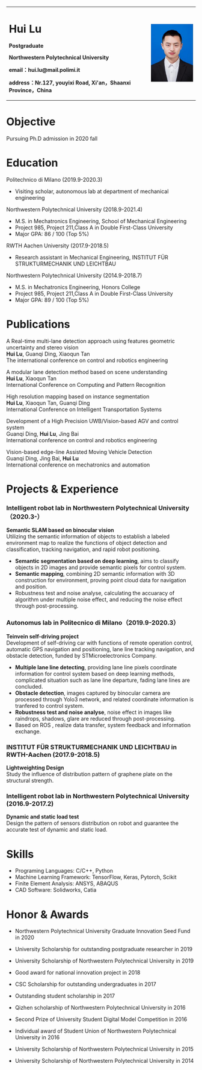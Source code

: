 <div>
<table border="0">
  <tr>
    <td width="75%">
      <h1>Hui Lu</h1>
      <p><b>Postgraduate</b></p>
      <p><b>Northwestern Polytechnical University</b></p>
      <p><b>email：hui.lu@mail.polimi.it</b></p>
      <p><b>address：Nr.127, youyixi Road, Xi'an，Shaanxi Province，China</b></p>
    </td>
    <td width="25%">
      <img src="/简历.png" width="100%">
    </td>
  </tr>
</table>
</div>

# Objective
Pursuing Ph.D admission in 2020 fall
# Education
Politechnico di Milano    (2019.9-2020.3)
- Visiting scholar, autonomous lab at department of mechanical engineering

Northwestern Polytechnical University      (2018.9-2021.4)
- M.S. in Mechatronics Engineering, School of Mechanical Engineering
- Project 985, Project 211,Class A in Double First-Class University
- Major GPA: 86 / 100 (Top 5%)

RWTH Aachen University    (2017.9-2018.5)
- Research assistant in Mechanical Engineering, INSTITUT FÜR STRUKTURMECHANIK UND LEICHTBAU

Northwestern Polytechnical University      (2014.9-2018.7)
- M.S. in Mechatronics Engineering, Honors College
- Project 985, Project 211,Class A in Double First-Class University
- Major GPA: 89 / 100 (Top 5%)

# Publications
A Real-time multi-lane detection approach using features geometric uncertainty and stereo vision  
**Hui Lu**, Guanqi Ding, Xiaoqun Tan  
The international conference on control and robotics engineering  

A modular lane detection method based on scene understanding  
**Hui Lu**, Xiaoqun Tan  
International Conference on Computing and Pattern Recognition  

High resolution mapping based on instance segmentation  
**Hui Lu**, Xiaoqun Tan, Guanqi Ding  
International Conference on Intelligent Transportation Systems  

Development of a High Precision UWB/Vision-based AGV and control system  
Guanqi Ding, **Hui Lu**, Jing Bai  
International conference on control and robotics engineering  

Vision-based edge-line Assisted Moving Vehicle Detection  
Guanqi Ding, Jing Bai, **Hui Lu**  
International conference on mechatronics and automation  



# Projects & Experience

### Intelligent robot lab in Northwestern Polytechnical University（2020.3-）
**Semantic SLAM based on binocular vision**  
Utilizing the semantic information of objects to establish a labeled environment map to realize the functions of object detection and classification, tracking navigation, and rapid robot positioning.
- **Semantic segmentation based on deep learning**, aims to classify objects in 2D images and provide semantic pixels for control system.
- **Semantic mapping**, combining 2D semantic information with 3D construction for environment, proving point cloud data for navigation and position.
- Robustness test and noise analyse, calculating the accuaracy of algorithm under multiple noise effect, and reducing the noise effect through post-processing.

### Autonomus lab in Politecnico di Milano（2019.9-2020.3）
**Teinvein self-driving project**  
Development of self-driving car with functions of remote operation control, automatic GPS navigation and positioning, lane line tracking navigation, and obstacle detection, funded by STMicroelectronics Company.
- **Multiple lane line detecting**, providing lane line pixels coordinate information for control system based on deep learning methods, complicated situation such as lane line departure, fading lane lines are concluded.
- **Obstacle detection**, images captured by binocular camera are processed through Yolo3 network, and related coordinate information is tranfered to control system.
- **Robustness test and noise analyse**, noise effect in images like raindrops, shadows, glare are reduced through post-processing.
- Based on ROS , realize data transfer, system feedback and information exchange.

### INSTITUT FÜR STRUKTURMECHANIK UND LEICHTBAU in RWTH-Aachen (2017.9-2018.5) 
**Lightweighting Design**  
Study the influence of distribution pattern of graphene plate on the structural strength.

### Intelligent robot lab in Northwestern Polytechnical University (2016.9-2017.2) 
**Dynamic and static load test**  
Design the pattern of sensors distribution on robot and guarantee the accurate test of dynamic and static load.

# Skills
- Programing Languages: C/C++, Python
- Machine Learning Framework: TensorFlow, Keras, Pytorch, Scikit
- Finite Element Analysis: ANSYS, ABAQUS
- CAD Software: Solidworks, Catia

# Honor & Awards

- Northwestern Polytechnical University Graduate Innovation Seed Fund in 2020

- University Scholarship for outstanding postgraduate researcher in 2019

- University Scholarship of Northwestern Polytechnical University in 2019

- Good award for national innovation project in 2018

- CSC Scholarship for outstanding undergraduates in 2017

- Outstanding student scholarship in 2017

- Qizhen scholarship of Northwestern Polytechnical University in 2016

- Second Prize of University Student Digital Model Competition in 2016

- Individual award of Student Union of Northwestern Polytechnical University in 2016

- University Scholarship of Northwestern Polytechnical University in 2015

- University Scholarship of Northwestern Polytechnical University in 2014





